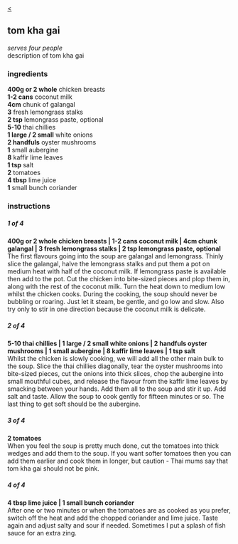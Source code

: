 <head>

<meta name="viewport" content="width=device-width, initial-scale=1">

<title>tom kha gai | bread is a vagetable</title>

<meta name="description" content="bread is a vegetable, recipes">
<meta name="keywords" content="bread is a vegetable, recipes, Indian, Chinese, Japanese, Malaysian, Spanish, Thai">
<meta name="robots" content="nofollow">

<link href="style.css" type="text/css" rel="stylesheet">

</head>

<div class="backbutton"><a href="index.html"><</a></div>







## tom kha gai

<p class="dishdesc" markdown=1>

*serves four people*  
description of tom kha gai

</p>




<h3 class="ingredientstitle">ingredients</h3>

<p class=ingredientslist markdown=1>

**400g or 2 whole** chicken breasts  
**1-2 cans** coconut milk  
**4cm** chunk of galangal  
**3** fresh lemongrass stalks  
**2 tsp** lemongrass paste, optional  
**5-10** thai chillies  
**1 large / 2 small** white onions  
**2 handfuls** oyster mushrooms  
**1** small aubergine  
**8** kaffir lime leaves  
**1 tsp** salt  
**2** tomatoes  
**4 tbsp** lime juice  
**1** small bunch coriander  

</p>




<h3 class="instructionstitle">instructions</h3>

<h5>1 of 4</h5>  
  
<p class="instructionsdesc" markdown=1>

**400g or 2 whole chicken breasts | 1-2 cans coconut milk | 4cm chunk galangal | 3 fresh lemongrass stalks | 2 tsp lemongrass paste, optional**  
The first flavours going into the soup are galangal and lemongrass. Thinly slice the galangal, halve the lemongrass stalks and put them a pot on medium heat with half of the coconut milk. If lemongrass paste is available then add to the pot. Cut the chicken into bite-sized pieces and plop them in, along with the rest of the coconut milk. Turn the heat down to medium low whilst the chicken cooks. During the cooking, the soup should never be bubbling or roaring. Just let it steam, be gentle, and go low and slow. Also try only to stir in one direction because the coconut milk is delicate.  
</p>
  
<h5>2 of 4</h5>  
  
<p class="instructionsdesc" markdown=1>

**5-10 thai chillies | 1 large / 2 small white onions | 2 handfuls oyster mushrooms | 1 small aubergine | 8 kaffir lime leaves | 1 tsp salt**  
Whilst the chicken is slowly cooking, we will add all the other main bulk to the soup. Slice the thai chillies diagonally, tear the oyster mushrooms into bite-sized pieces, cut the onions into thick slices, chop the aubergine into small mouthful cubes, and release the flavour from the kaffir lime leaves by smacking between your hands. Add them all to the soup and stir it up. Add salt and taste. Allow the soup to cook gently for fifteen minutes or so. The last thing to get soft should be the aubergine.  

</p>

  
<h5>3 of 4</h5>  
  
<p class="instructionsdesc" markdown=1>

**2 tomatoes**  
When you feel the soup is pretty much done, cut the tomatoes into thick wedges and add them to the soup. If you want softer tomatoes then you can add them earlier and cook them in longer, but caution - Thai mums say that tom kha gai should not be pink.  

</p>
  
<h5>4 of 4</h5>  
  
<p class="instructionsdesc" markdown=1>

**4 tbsp lime juice | 1 small bunch coriander**  
After one or two minutes or when the tomatoes are as cooked as you prefer, switch off the heat and add the chopped coriander and lime juice. Taste again and adjust salty and sour if needed. Sometimes I put a splash of fish sauce for an extra zing.  

</p>